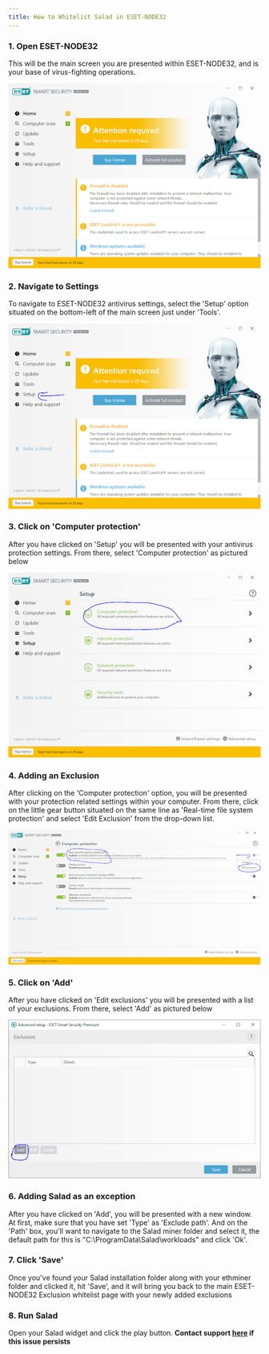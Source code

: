 ```yaml
---
title: How to Whitelist Salad in ESET-NODE32
---
```


### 1. Open ESET-NODE32

This will be the main screen you are presented within ESET-NODE32, and is your base of virus-fighting operations.

![unnamed__4_.png](../../../../content/images/troubleshooting/antivirus/how-to-whitelist-salad-in-eset-node32-1.png)

### 2. Navigate to Settings

To navigate to ESET-NODE32 antivirus settings, select the 'Setup' option situated on the bottom-left of the main screen
just under 'Tools'.

![unnamed__3_.png](../../../../content/images/troubleshooting/antivirus/how-to-whitelist-salad-in-eset-node32-2.png)

### 3. Click on 'Computer protection'

After you have clicked on 'Setup' you will be presented with your antivirus protection settings. From there, select
'Computer protection' as pictured below

![unnamed__2_.png](../../../../content/images/troubleshooting/antivirus/how-to-whitelist-salad-in-eset-node32-3.png)

### 4. Adding an Exclusion

After clicking on the 'Computer protection' option, you will be presented with your protection related settings within
your computer. From there, click on the little gear button situated on the same line as 'Real-time file system
protection' and select 'Edit Exclusion' from the drop-down list.

![unnamed__1_.png](../../../../content/images/troubleshooting/antivirus/how-to-whitelist-salad-in-eset-node32-4.png)

### 5. Click on 'Add'

After you have clicked on 'Edit exclusions' you will be presented with a list of your exclusions. From there, select
'Add' as pictured below

![unnamed.png](../../../../content/images/troubleshooting/antivirus/how-to-whitelist-salad-in-eset-node32-5.png)

### 6. Adding Salad as an exception

After you have clicked on 'Add', you will be presented with a new window. At first, make sure that you have set 'Type'
as 'Exclude path'. And on the 'Path' box, you'll want to navigate to the Salad miner folder and select it, the default
path for this is "C:\\ProgramData\\Salad\\workloads" and click 'Ok'.

### 7. Click 'Save'

Once you've found your Salad installation folder along with your ethminer folder and clicked it, hit 'Save', and it will
bring you back to the main ESET-NODE32 Exclusion whitelist page with your newly added exclusions

### 8. Run Salad

Open your Salad widget and click the play button. **Contact support
[here](/docs/guides/your-pc/216-how-to-create-a-support-ticket) if this issue persists**
